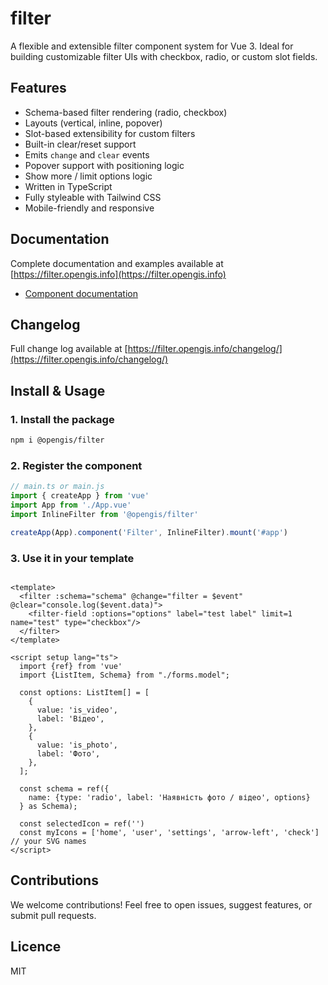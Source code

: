 # filter

<!-- [![NPM version](https://img.shields.io/npm/v/@opengis/filter?style=plain)](https://www.npmjs.com/package/@opengis/filter) -->

A flexible and extensible filter component system for Vue 3.
Ideal for building customizable filter UIs with checkbox, radio, or custom slot fields.

## Features

- Schema-based filter rendering (radio, checkbox)
- Layouts (vertical, inline, popover)
- Slot-based extensibility for custom filters
- Built-in clear/reset support
- Emits `change` and `clear` events
- Popover support with positioning logic
- Show more / limit options logic
- Written in TypeScript
- Fully styleable with Tailwind CSS
- Mobile-friendly and responsive

## Documentation

Complete documentation and examples available at [https://filter.opengis.info](https://filter.opengis.info)

- [Component documentation](https://filter.opengis.info/guide/)

## Changelog

Full change log available at [https://filter.opengis.info/changelog/](https://filter.opengis.info/changelog/)

## Install & Usage

### 1. Install the package
```bash
npm i @opengis/filter
```
### 2. Register the component
```typescript
// main.ts or main.js
import { createApp } from 'vue'
import App from './App.vue'
import InlineFilter from '@opengis/filter'

createApp(App).component('Filter', InlineFilter).mount('#app')
```
### 3. Use it in your template

```vue

<template>
  <filter :schema="schema" @change="filter = $event" @clear="console.log($event.data)">
    <filter-field :options="options" label="test label" limit=1 name="test" type="checkbox"/>
  </filter>
</template>

<script setup lang="ts">
  import {ref} from 'vue'
  import {ListItem, Schema} from "./forms.model";

  const options: ListItem[] = [
    {
      value: 'is_video',
      label: 'Відео',
    },
    {
      value: 'is_photo',
      label: 'Фото',
    },
  ];

  const schema = ref({
    name: {type: 'radio', label: 'Наявність фото / відео', options}
  } as Schema);

  const selectedIcon = ref('')
  const myIcons = ['home', 'user', 'settings', 'arrow-left', 'check'] // your SVG names
</script>
```

## Contributions

We welcome contributions!
Feel free to open issues, suggest features, or submit pull requests.

## Licence

MIT
